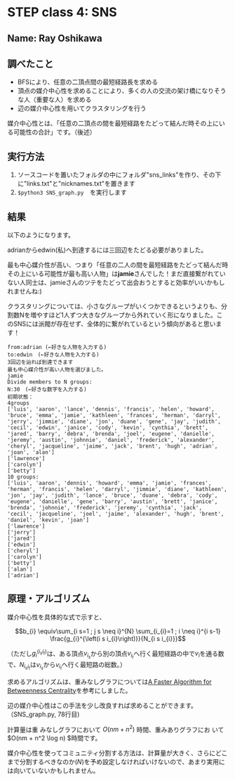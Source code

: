 # STEP class 4: SNS

## Name: Ray Oshikawa

## 調べたこと

- BFSにより、任意の二頂点間の最短経路長を求める
- 頂点の媒介中心性を求めることにより、多くの人の交流の架け橋になりそうな人（重要な人）を求める
- 辺の媒介中心性を用いてクラスタリングを行う

媒介中心性とは、「任意の二頂点の間を最短経路をたどって結んだ時その上にいる可能性の合計」です。（後述）

## 実行方法

1. ソースコードを置いたフォルダの中にフォルダ"sns_links"を作り、その下に"links.txt"と"nicknames.txt"を置きます
2. `$python3 SNS_graph.py`　を実行します

## 結果

以下のようになります。

adrianからedwin(私)へ到達するには三回辺をたどる必要がありました。

最も中心媒介性が高い、つまり「任意の二人の間を最短経路をたどって結んだ時その上にいる可能性が最も高い人物」は**jamie**さんでした！まだ直接繋がれていない人同士は、jamieさんのツテをたどって出会おうとすると効率がいいかもしれませんね:)

クラスタリングについては、小さなグループがいくつかできるというよりも、分割数Nを増やすほど1人ずつ大きなグループから外れていく形になりました。このSNSには派閥が存在せず、全体的に繋がれているという傾向があると思います！

```
from:adrian (←好きな人物を入力する)
to:edwin　(←好きな人物を入力する)
3回辺を辿れば到達できます
最も中心媒介性が高い人物を選びました。
jamie
Divide members to N groups:
N:30　(←好きな数字を入力する)
初期状態：
4groups
['luis', 'aaron', 'lance', 'dennis', 'francis', 'helen', 'howard', 'bruce', 'emma', 'jamie', 'kathleen', 'frances', 'herman', 'darryl', 'jerry', 'jimmie', 'diane', 'jon', 'duane', 'gene', 'jay', 'judith', 'cecil', 'edwin', 'janice', 'cody', 'kevin', 'cynthia', 'brett', 'jared', 'barry', 'debra', 'brenda', 'joel', 'eugene', 'danielle', 'jeremy', 'austin', 'johnnie', 'daniel', 'frederick', 'alexander', 'cheryl', 'jacqueline', 'jaime', 'jack', 'brent', 'hugh', 'adrian', 'joan', 'alan']
['lawrence']
['carolyn']
['betty']
10 groups:
['luis', 'aaron', 'dennis', 'howard', 'emma', 'jamie', 'frances', 'herman', 'francis', 'helen', 'darryl', 'jimmie', 'diane', 'kathleen', 'jon', 'jay', 'judith', 'lance', 'bruce', 'duane', 'debra', 'cody', 'eugene', 'danielle', 'gene', 'barry', 'austin', 'brett', 'janice', 'brenda', 'johnnie', 'frederick', 'jeremy', 'cynthia', 'jack', 'cecil', 'jacqueline', 'joel', 'jaime', 'alexander', 'hugh', 'brent', 'daniel', 'kevin', 'joan']
['lawrence']
['jerry']
['jared']
['edwin']
['cheryl']
['carolyn']
['betty']
['alan']
['adrian']
```

## 原理・アルゴリズム

媒介中心性を具体的な式で示すと、

$$b_{i} \equiv\sum_{i s=1 ; j s \neq i}^{N} \sum_{i_{i}=1 ; i \neq i}^{i s-1} \frac{g_{i}^{\left(i s i_{i}\right)}}{N_{i s i_{i}}}$$

（ただし$g_{i}^{\left(i_{s} i_{t}\right)}$は、ある頂点$v_{i_{s}}$から別の頂点$v_{i_{t}}$へ行く最短経路の中で$v_{i}$を通る数で、$N_{i_{s}i_{t}}$は$v_{i_{s}}$から$v_{i_{t}}$へ行く最短路の総数。）

求めるアルゴリズムは、重みなしグラフについては[A Faster Algorithm for Betweenness Centrality](https://www.eecs.wsu.edu/~assefaw/CptS580-06/papers/brandes01centrality.pdf)を参考にしました。

辺の媒介中心性はこの手法を少し改良すれば求めることができます。（SNS_graph.py, 78行目)

計算量は重 みなしグラフにおいて $O( nm+n^2 )$ 時間、重みありグラフにお いて $O(nm + n^2 \log n) $時間です。

媒介中心性を使ってコミュニティ分割する方法は、計算量が大きく、さらにどこまで分割するべきなのか($N$)を予め設定しなければいけないので、あまり実用には向いていないかもしれません。